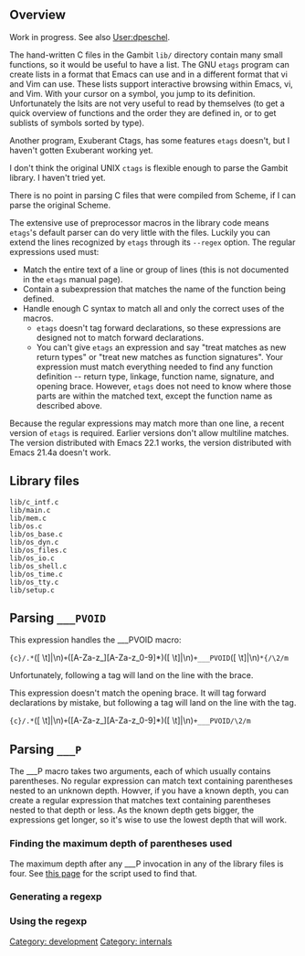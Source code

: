 ## Overview

Work in progress. See also [User:dpeschel](User:dpeschel.md).

The hand-written C files in the Gambit `lib/` directory contain many
small functions, so it would be useful to have a list. The GNU `etags`
program can create lists in a format that Emacs can use and in a
different format that vi and Vim can use. These lists support
interactive browsing within Emacs, vi, and Vim. With your cursor on a
symbol, you jump to its definition. Unfortunately the lsits are not very
useful to read by themselves (to get a quick overview of functions and
the order they are defined in, or to get sublists of symbols sorted by
type).

Another program, Exuberant Ctags, has some features `etags` doesn't, but
I haven't gotten Exuberant working yet.

I don't think the original UNIX `ctags` is flexible enough to parse the
Gambit library. I haven't tried yet.

There is no point in parsing C files that were compiled from Scheme, if
I can parse the original Scheme.

The extensive use of preprocessor macros in the library code means
`etags`'s default parser can do very little with the files. Luckily you
can extend the lines recognized by `etags` through its `--regex` option.
The regular expressions used must:

  - Match the entire text of a line or group of lines (this is not
    documented in the `etags` manual page).
  - Contain a subexpression that matches the name of the function being
    defined.
  - Handle enough C syntax to match all and only the correct uses of the
    macros.
      - `etags` doesn't tag forward declarations, so these expressions
        are designed not to match forward declarations.
      - You can't give `etags` an expression and say "treat matches as
        new return types" or "treat new matches as function signatures".
        Your expression must match everything needed to find any
        function definition -- return type, linkage, function name,
        signature, and opening brace. However, `etags` does not need to
        know where those parts are within the matched text, except the
        function name as described above.

Because the regular expressions may match more than one line, a recent
version of `etags` is required. Earlier versions don't allow multiline
matches. The version distributed with Emacs 22.1 works, the version
distributed with Emacs 21.4a doesn't work.

## Library files

`lib/c_intf.c`  
`lib/main.c`  
`lib/mem.c`  
`lib/os.c`  
`lib/os_base.c `  
`lib/os_dyn.c`  
`lib/os_files.c`  
`lib/os_io.c`  
`lib/os_shell.c`  
`lib/os_time.c`  
`lib/os_tty.c`  
`lib/setup.c`

## Parsing `___PVOID`

This expression handles the \_\_\_PVOID macro:

`{c}/.*`\([ \t]\|\n\)`+`\([A-Za-z_][A-Za-z_0-9]*\)\([ \t]\|\n\)`+___PVOID`\([ \t]\|\n\)`*{/\2/m`

Unfortunately, following a tag will land on the line with the brace.

This expression doesn't match the opening brace. It will tag forward
declarations by mistake, but following a tag will land on the line with
the tag.

`{c}/.*`\([ \t]\|\n\)`+`\([A-Za-z_][A-Za-z_0-9]*\)\([ \t]\|\n\)`+___PVOID/\2/m`

## Parsing `___P`

The \_\_\_P macro takes two arguments, each of which usually contains
parentheses. No regular expression can match text containing parentheses
nested to an unknown depth. Howver, if you have a known depth, you can
create a regular expression that matches text containing parentheses
nested to that depth or less. As the known depth gets bigger, the
expressions get longer, so it's wise to use the lowest depth that will
work.

### Finding the maximum depth of parentheses used

The maximum depth after any \_\_\_P invocation in any of the library
files is four. See [this page](Lalr_example.md) for the script
used to find that.

### Generating a regexp

### Using the regexp

[Category: development](Category:_development.md) [Category:
internals](Category:_internals.md)
